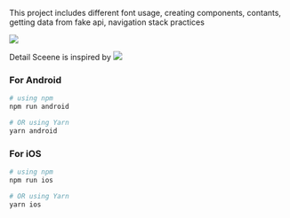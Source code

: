 This project includes different font usage, creating components, contants, getting data from fake api, navigation stack practices


![]([https://github.com/elifgul98/RNFirstHw/blob/main/Homework1.gif](https://github.com/elifgul98/RNNavigationProject/blob/main/navigation.gif))

Detail Sceene is inspired by
![]([https://github.com/elifgul98/RNFirstHw/blob/main/Homework1.gif](https://github.com/elifgul98/RNNavigationProject/blob/main/inspired.png))

### For Android

```bash
# using npm
npm run android

# OR using Yarn
yarn android
```

### For iOS

```bash
# using npm
npm run ios

# OR using Yarn
yarn ios
```
